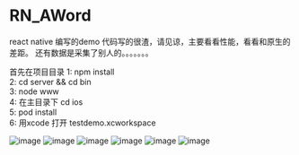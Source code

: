 # RN_AWord
react native 编写的demo
代码写的很渣，请见谅，主要看看性能，看看和原生的差距。
还有数据是采集了别人的。。。。。。。

<p1>
首先在项目目录
1: npm install</br>
2: cd server && cd bin</br>
3: node www</br>
4: 在主目录下 cd ios</br>
5: pod install</br>
6: 用xcode 打开 testdemo.xcworkspace</br>
</p1>

![image](https://github.com/wu736139669/RN_AWord/blob/master/ios/ScreenShot/001.png)
![image](https://github.com/wu736139669/RN_AWord/blob/master/ios/ScreenShot/002.png)
![image](https://github.com/wu736139669/RN_AWord/blob/master/ios/ScreenShot/003.png)
![image](https://github.com/wu736139669/RN_AWord/blob/master/ios/ScreenShot/004.png)
![image](https://github.com/wu736139669/RN_AWord/blob/master/ios/ScreenShot/005.png)
![image](https://github.com/wu736139669/RN_AWord/blob/master/ios/ScreenShot/006.png)


